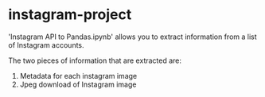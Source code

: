 # instagram-project


'Instagram API to Pandas.ipynb' allows you to extract information from a list of Instagram accounts.

The two pieces of information that are extracted are:

1) Metadata for each instagram image
2) Jpeg download of Instagram image
